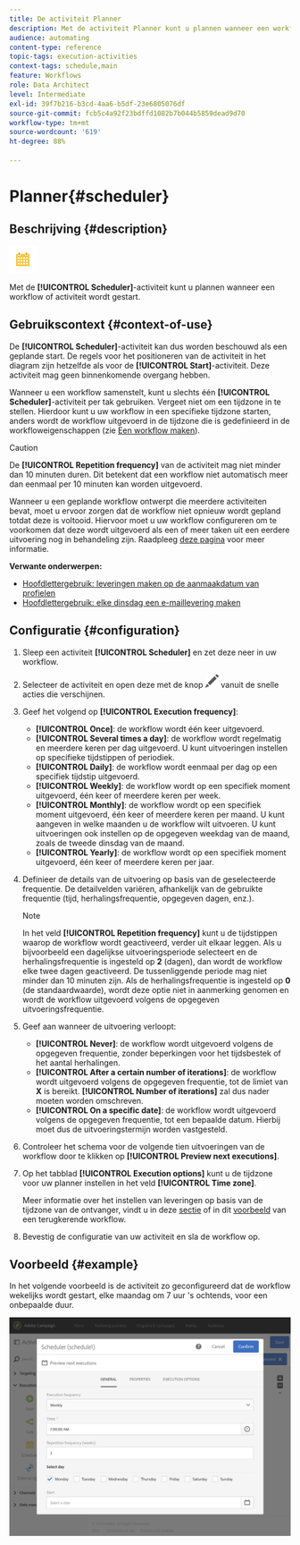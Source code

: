 ```yaml
---
title: De activiteit Planner
description: Met de activiteit Planner kunt u plannen wanneer een workflow of activiteit wordt gestart.
audience: automating
content-type: reference
topic-tags: execution-activities
context-tags: schedule,main
feature: Workflows
role: Data Architect
level: Intermediate
exl-id: 39f7b216-b3cd-4aa6-b5df-23e6805076df
source-git-commit: fcb5c4a92f23bdffd1082b7b044b5859dead9d70
workflow-type: tm+mt
source-wordcount: '619'
ht-degree: 88%

---
```


# Planner{#scheduler}

## Beschrijving {#description}

![](assets/scheduler.png)

Met de **[!UICONTROL Scheduler]**-activiteit kunt u plannen wanneer een workflow of activiteit wordt gestart.

## Gebruikscontext {#context-of-use}

De **[!UICONTROL Scheduler]**-activiteit kan dus worden beschouwd als een geplande start. De regels voor het positioneren van de activiteit in het diagram zijn hetzelfde als voor de **[!UICONTROL Start]**-activiteit. Deze activiteit mag geen binnenkomende overgang hebben.

Wanneer u een workflow samenstelt, kunt u slechts één **[!UICONTROL Scheduler]**-activiteit per tak gebruiken. Vergeet niet om een tijdzone in te stellen. Hierdoor kunt u uw workflow in een specifieke tijdzone starten, anders wordt de workflow uitgevoerd in de tijdzone die is gedefinieerd in de workfloweigenschappen (zie [Een workflow maken](../../automating/using/building-a-workflow.md)).

>[!CAUTION]
>
>De **[!UICONTROL Repetition frequency]** van de activiteit mag niet minder dan 10 minuten duren. Dit betekent dat een workflow niet automatisch meer dan eenmaal per 10 minuten kan worden uitgevoerd.

Wanneer u een geplande workflow ontwerpt die meerdere activiteiten bevat, moet u ervoor zorgen dat de workflow niet opnieuw wordt gepland totdat deze is voltooid. Hiervoor moet u uw workflow configureren om te voorkomen dat deze wordt uitgevoerd als een of meer taken uit een eerdere uitvoering nog in behandeling zijn. Raadpleeg [deze pagina](../../automating/using/scheduled-workflows-execution.md) voor meer informatie.

**Verwante onderwerpen:**

* [Hoofdlettergebruik: leveringen maken op de aanmaakdatum van profielen](../../automating/using/workflow-creation-date-query.md)
* [Hoofdlettergebruik: elke dinsdag een e-maillevering maken](../../automating/using/workflow-weekly-offer.md)

## Configuratie {#configuration}

1. Sleep een activiteit **[!UICONTROL Scheduler]** en zet deze neer in uw workflow.
1. Selecteer de activiteit en open deze met de knop ![](assets/edit_darkgrey-24px.png) vanuit de snelle acties die verschijnen.
1. Geef het volgend op **[!UICONTROL Execution frequency]**:

   * **[!UICONTROL Once]**: de workflow wordt één keer uitgevoerd.
   * **[!UICONTROL Several times a day]**: de workflow wordt regelmatig en meerdere keren per dag uitgevoerd. U kunt uitvoeringen instellen op specifieke tijdstippen of periodiek.
   * **[!UICONTROL Daily]**: de workflow wordt eenmaal per dag op een specifiek tijdstip uitgevoerd.
   * **[!UICONTROL Weekly]**: de workflow wordt op een specifiek moment uitgevoerd, één keer of meerdere keren per week.
   * **[!UICONTROL Monthly]**: de workflow wordt op een specifiek moment uitgevoerd, één keer of meerdere keren per maand. U kunt aangeven in welke maanden u de workflow wilt uitvoeren. U kunt uitvoeringen ook instellen op de opgegeven weekdag van de maand, zoals de tweede dinsdag van de maand.
   * **[!UICONTROL Yearly]**: de workflow wordt op een specifiek moment uitgevoerd, één keer of meerdere keren per jaar.

1. Definieer de details van de uitvoering op basis van de geselecteerde frequentie. De detailvelden variëren, afhankelijk van de gebruikte frequentie (tijd, herhalingsfrequentie, opgegeven dagen, enz.).

   >[!NOTE]
   >
   >In het veld **[!UICONTROL Repetition frequency]** kunt u de tijdstippen waarop de workflow wordt geactiveerd, verder uit elkaar leggen. Als u bijvoorbeeld een dagelijkse uitvoeringsperiode selecteert en de herhalingsfrequentie is ingesteld op **2** (dagen), dan wordt de workflow elke twee dagen geactiveerd. De tussenliggende periode mag niet minder dan 10 minuten zijn. Als de herhalingsfrequentie is ingesteld op **0** (de standaardwaarde), wordt deze optie niet in aanmerking genomen en wordt de workflow uitgevoerd volgens de opgegeven uitvoeringsfrequentie.

1. Geef aan wanneer de uitvoering verloopt:

   * **[!UICONTROL Never]**: de workflow wordt uitgevoerd volgens de opgegeven frequentie, zonder beperkingen voor het tijdsbestek of het aantal herhalingen.
   * **[!UICONTROL After a certain number of iterations]**: de workflow wordt uitgevoerd volgens de opgegeven frequentie, tot de limiet van **X** is bereikt. **[!UICONTROL Number of iterations]** zal dus nader moeten worden omschreven.
   * **[!UICONTROL On a specific date]**: de workflow wordt uitgevoerd volgens de opgegeven frequentie, tot een bepaalde datum. Hierbij moet dus de uitvoeringstermijn worden vastgesteld.

1. Controleer het schema voor de volgende tien uitvoeringen van de workflow door te klikken op **[!UICONTROL Preview next executions]**.

1. Op het tabblad **[!UICONTROL Execution options]** kunt u de tijdzone voor uw planner instellen in het veld **[!UICONTROL Time zone]**.

   Meer informatie over het instellen van leveringen op basis van de tijdzone van de ontvanger, vindt u in deze [sectie](../../sending/using/sending-messages-at-the-recipient-s-time-zone.md) of in dit [voorbeeld](../../automating/using/recurring-push-notifications.md) van een terugkerende workflow.

1. Bevestig de configuratie van uw activiteit en sla de workflow op.

## Voorbeeld {#example}

In het volgende voorbeeld is de activiteit zo geconfigureerd dat de workflow wekelijks wordt gestart, elke maandag om 7 uur &#39;s ochtends, voor een onbepaalde duur.

![](assets/wkf_scheduler_example.png)
